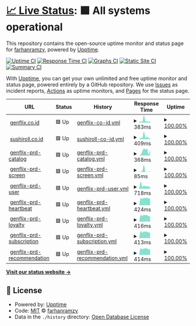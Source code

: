 # [📈 Live Status](https://farhanramzy.github.io/upptime): <!--live status--> **🟩 All systems operational**

This repository contains the open-source uptime monitor and status page for [farhanramzy](https://farhanramzy.github.io/upptime), powered by [Upptime](https://github.com/upptime/upptime).

[![Uptime CI](https://github.com/farhanramzy/upptime/workflows/Uptime%20CI/badge.svg)](https://github.com/farhanramzy/upptime/actions?query=workflow%3A%22Uptime+CI%22)
[![Response Time CI](https://github.com/farhanramzy/upptime/workflows/Response%20Time%20CI/badge.svg)](https://github.com/farhanramzy/upptime/actions?query=workflow%3A%22Response+Time+CI%22)
[![Graphs CI](https://github.com/farhanramzy/upptime/workflows/Graphs%20CI/badge.svg)](https://github.com/farhanramzy/upptime/actions?query=workflow%3A%22Graphs+CI%22)
[![Static Site CI](https://github.com/farhanramzy/upptime/workflows/Static%20Site%20CI/badge.svg)](https://github.com/farhanramzy/upptime/actions?query=workflow%3A%22Static+Site+CI%22)
[![Summary CI](https://github.com/farhanramzy/upptime/workflows/Summary%20CI/badge.svg)](https://github.com/farhanramzy/upptime/actions?query=workflow%3A%22Summary+CI%22)

With [Upptime](https://upptime.js.org), you can get your own unlimited and free uptime monitor and status page, powered entirely by a GitHub repository. We use [Issues](https://github.com/farhanramzy/upptime/issues) as incident reports, [Actions](https://github.com/farhanramzy/upptime/actions) as uptime monitors, and [Pages](https://farhanramzy.github.io/upptime) for the status page.

<!--start: status pages-->
<!-- This summary is generated by Upptime (https://github.com/upptime/upptime) -->
<!-- Do not edit this manually, your changes will be overwritten -->
<!-- prettier-ignore -->
| URL | Status | History | Response Time | Uptime |
| --- | ------ | ------- | ------------- | ------ |
| <img alt="" src="https://icons.duckduckgo.com/ip3/genflix.co.id.ico" height="13"> [genflix.co.id](https://genflix.co.id) | 🟩 Up | [genflix-co-id.yml](https://github.com/farhanramzy/upptime/commits/HEAD/history/genflix-co-id.yml) | <details><summary><img alt="Response time graph" src="./graphs/genflix-co-id/response-time-week.png" height="20"> 383ms</summary><br><a href="https://farhanramzy.github.io/upptime/history/genflix-co-id"><img alt="Response time 329" src="https://img.shields.io/endpoint?url=https%3A%2F%2Fraw.githubusercontent.com%2Ffarhanramzy%2Fupptime%2FHEAD%2Fapi%2Fgenflix-co-id%2Fresponse-time.json"></a><br><a href="https://farhanramzy.github.io/upptime/history/genflix-co-id"><img alt="24-hour response time 281" src="https://img.shields.io/endpoint?url=https%3A%2F%2Fraw.githubusercontent.com%2Ffarhanramzy%2Fupptime%2FHEAD%2Fapi%2Fgenflix-co-id%2Fresponse-time-day.json"></a><br><a href="https://farhanramzy.github.io/upptime/history/genflix-co-id"><img alt="7-day response time 383" src="https://img.shields.io/endpoint?url=https%3A%2F%2Fraw.githubusercontent.com%2Ffarhanramzy%2Fupptime%2FHEAD%2Fapi%2Fgenflix-co-id%2Fresponse-time-week.json"></a><br><a href="https://farhanramzy.github.io/upptime/history/genflix-co-id"><img alt="30-day response time 329" src="https://img.shields.io/endpoint?url=https%3A%2F%2Fraw.githubusercontent.com%2Ffarhanramzy%2Fupptime%2FHEAD%2Fapi%2Fgenflix-co-id%2Fresponse-time-month.json"></a><br><a href="https://farhanramzy.github.io/upptime/history/genflix-co-id"><img alt="1-year response time 329" src="https://img.shields.io/endpoint?url=https%3A%2F%2Fraw.githubusercontent.com%2Ffarhanramzy%2Fupptime%2FHEAD%2Fapi%2Fgenflix-co-id%2Fresponse-time-year.json"></a></details> | <details><summary><a href="https://farhanramzy.github.io/upptime/history/genflix-co-id">100.00%</a></summary><a href="https://farhanramzy.github.io/upptime/history/genflix-co-id"><img alt="All-time uptime 100.00%" src="https://img.shields.io/endpoint?url=https%3A%2F%2Fraw.githubusercontent.com%2Ffarhanramzy%2Fupptime%2FHEAD%2Fapi%2Fgenflix-co-id%2Fuptime.json"></a><br><a href="https://farhanramzy.github.io/upptime/history/genflix-co-id"><img alt="24-hour uptime 100.00%" src="https://img.shields.io/endpoint?url=https%3A%2F%2Fraw.githubusercontent.com%2Ffarhanramzy%2Fupptime%2FHEAD%2Fapi%2Fgenflix-co-id%2Fuptime-day.json"></a><br><a href="https://farhanramzy.github.io/upptime/history/genflix-co-id"><img alt="7-day uptime 100.00%" src="https://img.shields.io/endpoint?url=https%3A%2F%2Fraw.githubusercontent.com%2Ffarhanramzy%2Fupptime%2FHEAD%2Fapi%2Fgenflix-co-id%2Fuptime-week.json"></a><br><a href="https://farhanramzy.github.io/upptime/history/genflix-co-id"><img alt="30-day uptime 100.00%" src="https://img.shields.io/endpoint?url=https%3A%2F%2Fraw.githubusercontent.com%2Ffarhanramzy%2Fupptime%2FHEAD%2Fapi%2Fgenflix-co-id%2Fuptime-month.json"></a><br><a href="https://farhanramzy.github.io/upptime/history/genflix-co-id"><img alt="1-year uptime 100.00%" src="https://img.shields.io/endpoint?url=https%3A%2F%2Fraw.githubusercontent.com%2Ffarhanramzy%2Fupptime%2FHEAD%2Fapi%2Fgenflix-co-id%2Fuptime-year.json"></a></details>
| <img alt="" src="https://icons.duckduckgo.com/ip3/sushiroll.co.id.ico" height="13"> [sushiroll.co.id](https://sushiroll.co.id) | 🟩 Up | [sushiroll-co-id.yml](https://github.com/farhanramzy/upptime/commits/HEAD/history/sushiroll-co-id.yml) | <details><summary><img alt="Response time graph" src="./graphs/sushiroll-co-id/response-time-week.png" height="20"> 409ms</summary><br><a href="https://farhanramzy.github.io/upptime/history/sushiroll-co-id"><img alt="Response time 345" src="https://img.shields.io/endpoint?url=https%3A%2F%2Fraw.githubusercontent.com%2Ffarhanramzy%2Fupptime%2FHEAD%2Fapi%2Fsushiroll-co-id%2Fresponse-time.json"></a><br><a href="https://farhanramzy.github.io/upptime/history/sushiroll-co-id"><img alt="24-hour response time 217" src="https://img.shields.io/endpoint?url=https%3A%2F%2Fraw.githubusercontent.com%2Ffarhanramzy%2Fupptime%2FHEAD%2Fapi%2Fsushiroll-co-id%2Fresponse-time-day.json"></a><br><a href="https://farhanramzy.github.io/upptime/history/sushiroll-co-id"><img alt="7-day response time 409" src="https://img.shields.io/endpoint?url=https%3A%2F%2Fraw.githubusercontent.com%2Ffarhanramzy%2Fupptime%2FHEAD%2Fapi%2Fsushiroll-co-id%2Fresponse-time-week.json"></a><br><a href="https://farhanramzy.github.io/upptime/history/sushiroll-co-id"><img alt="30-day response time 345" src="https://img.shields.io/endpoint?url=https%3A%2F%2Fraw.githubusercontent.com%2Ffarhanramzy%2Fupptime%2FHEAD%2Fapi%2Fsushiroll-co-id%2Fresponse-time-month.json"></a><br><a href="https://farhanramzy.github.io/upptime/history/sushiroll-co-id"><img alt="1-year response time 345" src="https://img.shields.io/endpoint?url=https%3A%2F%2Fraw.githubusercontent.com%2Ffarhanramzy%2Fupptime%2FHEAD%2Fapi%2Fsushiroll-co-id%2Fresponse-time-year.json"></a></details> | <details><summary><a href="https://farhanramzy.github.io/upptime/history/sushiroll-co-id">100.00%</a></summary><a href="https://farhanramzy.github.io/upptime/history/sushiroll-co-id"><img alt="All-time uptime 99.99%" src="https://img.shields.io/endpoint?url=https%3A%2F%2Fraw.githubusercontent.com%2Ffarhanramzy%2Fupptime%2FHEAD%2Fapi%2Fsushiroll-co-id%2Fuptime.json"></a><br><a href="https://farhanramzy.github.io/upptime/history/sushiroll-co-id"><img alt="24-hour uptime 100.00%" src="https://img.shields.io/endpoint?url=https%3A%2F%2Fraw.githubusercontent.com%2Ffarhanramzy%2Fupptime%2FHEAD%2Fapi%2Fsushiroll-co-id%2Fuptime-day.json"></a><br><a href="https://farhanramzy.github.io/upptime/history/sushiroll-co-id"><img alt="7-day uptime 100.00%" src="https://img.shields.io/endpoint?url=https%3A%2F%2Fraw.githubusercontent.com%2Ffarhanramzy%2Fupptime%2FHEAD%2Fapi%2Fsushiroll-co-id%2Fuptime-week.json"></a><br><a href="https://farhanramzy.github.io/upptime/history/sushiroll-co-id"><img alt="30-day uptime 99.99%" src="https://img.shields.io/endpoint?url=https%3A%2F%2Fraw.githubusercontent.com%2Ffarhanramzy%2Fupptime%2FHEAD%2Fapi%2Fsushiroll-co-id%2Fuptime-month.json"></a><br><a href="https://farhanramzy.github.io/upptime/history/sushiroll-co-id"><img alt="1-year uptime 99.99%" src="https://img.shields.io/endpoint?url=https%3A%2F%2Fraw.githubusercontent.com%2Ffarhanramzy%2Fupptime%2FHEAD%2Fapi%2Fsushiroll-co-id%2Fuptime-year.json"></a></details>
| <img alt="" src="https://icons.duckduckgo.com/ip3/d3l63rih9mbuez.cloudfront.net.ico" height="13"> [genflix-prd-catalog](https://d3l63rih9mbuez.cloudfront.net/catalog/v1.0/) | 🟩 Up | [genflix-prd-catalog.yml](https://github.com/farhanramzy/upptime/commits/HEAD/history/genflix-prd-catalog.yml) | <details><summary><img alt="Response time graph" src="./graphs/genflix-prd-catalog/response-time-week.png" height="20"> 368ms</summary><br><a href="https://farhanramzy.github.io/upptime/history/genflix-prd-catalog"><img alt="Response time 436" src="https://img.shields.io/endpoint?url=https%3A%2F%2Fraw.githubusercontent.com%2Ffarhanramzy%2Fupptime%2FHEAD%2Fapi%2Fgenflix-prd-catalog%2Fresponse-time.json"></a><br><a href="https://farhanramzy.github.io/upptime/history/genflix-prd-catalog"><img alt="24-hour response time 481" src="https://img.shields.io/endpoint?url=https%3A%2F%2Fraw.githubusercontent.com%2Ffarhanramzy%2Fupptime%2FHEAD%2Fapi%2Fgenflix-prd-catalog%2Fresponse-time-day.json"></a><br><a href="https://farhanramzy.github.io/upptime/history/genflix-prd-catalog"><img alt="7-day response time 368" src="https://img.shields.io/endpoint?url=https%3A%2F%2Fraw.githubusercontent.com%2Ffarhanramzy%2Fupptime%2FHEAD%2Fapi%2Fgenflix-prd-catalog%2Fresponse-time-week.json"></a><br><a href="https://farhanramzy.github.io/upptime/history/genflix-prd-catalog"><img alt="30-day response time 436" src="https://img.shields.io/endpoint?url=https%3A%2F%2Fraw.githubusercontent.com%2Ffarhanramzy%2Fupptime%2FHEAD%2Fapi%2Fgenflix-prd-catalog%2Fresponse-time-month.json"></a><br><a href="https://farhanramzy.github.io/upptime/history/genflix-prd-catalog"><img alt="1-year response time 436" src="https://img.shields.io/endpoint?url=https%3A%2F%2Fraw.githubusercontent.com%2Ffarhanramzy%2Fupptime%2FHEAD%2Fapi%2Fgenflix-prd-catalog%2Fresponse-time-year.json"></a></details> | <details><summary><a href="https://farhanramzy.github.io/upptime/history/genflix-prd-catalog">100.00%</a></summary><a href="https://farhanramzy.github.io/upptime/history/genflix-prd-catalog"><img alt="All-time uptime 100.00%" src="https://img.shields.io/endpoint?url=https%3A%2F%2Fraw.githubusercontent.com%2Ffarhanramzy%2Fupptime%2FHEAD%2Fapi%2Fgenflix-prd-catalog%2Fuptime.json"></a><br><a href="https://farhanramzy.github.io/upptime/history/genflix-prd-catalog"><img alt="24-hour uptime 100.00%" src="https://img.shields.io/endpoint?url=https%3A%2F%2Fraw.githubusercontent.com%2Ffarhanramzy%2Fupptime%2FHEAD%2Fapi%2Fgenflix-prd-catalog%2Fuptime-day.json"></a><br><a href="https://farhanramzy.github.io/upptime/history/genflix-prd-catalog"><img alt="7-day uptime 100.00%" src="https://img.shields.io/endpoint?url=https%3A%2F%2Fraw.githubusercontent.com%2Ffarhanramzy%2Fupptime%2FHEAD%2Fapi%2Fgenflix-prd-catalog%2Fuptime-week.json"></a><br><a href="https://farhanramzy.github.io/upptime/history/genflix-prd-catalog"><img alt="30-day uptime 100.00%" src="https://img.shields.io/endpoint?url=https%3A%2F%2Fraw.githubusercontent.com%2Ffarhanramzy%2Fupptime%2FHEAD%2Fapi%2Fgenflix-prd-catalog%2Fuptime-month.json"></a><br><a href="https://farhanramzy.github.io/upptime/history/genflix-prd-catalog"><img alt="1-year uptime 100.00%" src="https://img.shields.io/endpoint?url=https%3A%2F%2Fraw.githubusercontent.com%2Ffarhanramzy%2Fupptime%2FHEAD%2Fapi%2Fgenflix-prd-catalog%2Fuptime-year.json"></a></details>
| <img alt="" src="https://icons.duckduckgo.com/ip3/d3l63rih9mbuez.cloudfront.net.ico" height="13"> [genflix-prd-screen](https://d3l63rih9mbuez.cloudfront.net/screen/v1.0/) | 🟩 Up | [genflix-prd-screen.yml](https://github.com/farhanramzy/upptime/commits/HEAD/history/genflix-prd-screen.yml) | <details><summary><img alt="Response time graph" src="./graphs/genflix-prd-screen/response-time-week.png" height="20"> 85ms</summary><br><a href="https://farhanramzy.github.io/upptime/history/genflix-prd-screen"><img alt="Response time 75" src="https://img.shields.io/endpoint?url=https%3A%2F%2Fraw.githubusercontent.com%2Ffarhanramzy%2Fupptime%2FHEAD%2Fapi%2Fgenflix-prd-screen%2Fresponse-time.json"></a><br><a href="https://farhanramzy.github.io/upptime/history/genflix-prd-screen"><img alt="24-hour response time 34" src="https://img.shields.io/endpoint?url=https%3A%2F%2Fraw.githubusercontent.com%2Ffarhanramzy%2Fupptime%2FHEAD%2Fapi%2Fgenflix-prd-screen%2Fresponse-time-day.json"></a><br><a href="https://farhanramzy.github.io/upptime/history/genflix-prd-screen"><img alt="7-day response time 85" src="https://img.shields.io/endpoint?url=https%3A%2F%2Fraw.githubusercontent.com%2Ffarhanramzy%2Fupptime%2FHEAD%2Fapi%2Fgenflix-prd-screen%2Fresponse-time-week.json"></a><br><a href="https://farhanramzy.github.io/upptime/history/genflix-prd-screen"><img alt="30-day response time 75" src="https://img.shields.io/endpoint?url=https%3A%2F%2Fraw.githubusercontent.com%2Ffarhanramzy%2Fupptime%2FHEAD%2Fapi%2Fgenflix-prd-screen%2Fresponse-time-month.json"></a><br><a href="https://farhanramzy.github.io/upptime/history/genflix-prd-screen"><img alt="1-year response time 75" src="https://img.shields.io/endpoint?url=https%3A%2F%2Fraw.githubusercontent.com%2Ffarhanramzy%2Fupptime%2FHEAD%2Fapi%2Fgenflix-prd-screen%2Fresponse-time-year.json"></a></details> | <details><summary><a href="https://farhanramzy.github.io/upptime/history/genflix-prd-screen">100.00%</a></summary><a href="https://farhanramzy.github.io/upptime/history/genflix-prd-screen"><img alt="All-time uptime 100.00%" src="https://img.shields.io/endpoint?url=https%3A%2F%2Fraw.githubusercontent.com%2Ffarhanramzy%2Fupptime%2FHEAD%2Fapi%2Fgenflix-prd-screen%2Fuptime.json"></a><br><a href="https://farhanramzy.github.io/upptime/history/genflix-prd-screen"><img alt="24-hour uptime 100.00%" src="https://img.shields.io/endpoint?url=https%3A%2F%2Fraw.githubusercontent.com%2Ffarhanramzy%2Fupptime%2FHEAD%2Fapi%2Fgenflix-prd-screen%2Fuptime-day.json"></a><br><a href="https://farhanramzy.github.io/upptime/history/genflix-prd-screen"><img alt="7-day uptime 100.00%" src="https://img.shields.io/endpoint?url=https%3A%2F%2Fraw.githubusercontent.com%2Ffarhanramzy%2Fupptime%2FHEAD%2Fapi%2Fgenflix-prd-screen%2Fuptime-week.json"></a><br><a href="https://farhanramzy.github.io/upptime/history/genflix-prd-screen"><img alt="30-day uptime 100.00%" src="https://img.shields.io/endpoint?url=https%3A%2F%2Fraw.githubusercontent.com%2Ffarhanramzy%2Fupptime%2FHEAD%2Fapi%2Fgenflix-prd-screen%2Fuptime-month.json"></a><br><a href="https://farhanramzy.github.io/upptime/history/genflix-prd-screen"><img alt="1-year uptime 100.00%" src="https://img.shields.io/endpoint?url=https%3A%2F%2Fraw.githubusercontent.com%2Ffarhanramzy%2Fupptime%2FHEAD%2Fapi%2Fgenflix-prd-screen%2Fuptime-year.json"></a></details>
| <img alt="" src="https://icons.duckduckgo.com/ip3/prd.genflix.co.id.ico" height="13"> [genflix-prd-user](https://prd.genflix.co.id/user/v1.1/profile/38e70787-c39c-4ee1-8908-c6de48ea8cdb/public) | 🟩 Up | [genflix-prd-user.yml](https://github.com/farhanramzy/upptime/commits/HEAD/history/genflix-prd-user.yml) | <details><summary><img alt="Response time graph" src="./graphs/genflix-prd-user/response-time-week.png" height="20"> 718ms</summary><br><a href="https://farhanramzy.github.io/upptime/history/genflix-prd-user"><img alt="Response time 571" src="https://img.shields.io/endpoint?url=https%3A%2F%2Fraw.githubusercontent.com%2Ffarhanramzy%2Fupptime%2FHEAD%2Fapi%2Fgenflix-prd-user%2Fresponse-time.json"></a><br><a href="https://farhanramzy.github.io/upptime/history/genflix-prd-user"><img alt="24-hour response time 393" src="https://img.shields.io/endpoint?url=https%3A%2F%2Fraw.githubusercontent.com%2Ffarhanramzy%2Fupptime%2FHEAD%2Fapi%2Fgenflix-prd-user%2Fresponse-time-day.json"></a><br><a href="https://farhanramzy.github.io/upptime/history/genflix-prd-user"><img alt="7-day response time 718" src="https://img.shields.io/endpoint?url=https%3A%2F%2Fraw.githubusercontent.com%2Ffarhanramzy%2Fupptime%2FHEAD%2Fapi%2Fgenflix-prd-user%2Fresponse-time-week.json"></a><br><a href="https://farhanramzy.github.io/upptime/history/genflix-prd-user"><img alt="30-day response time 571" src="https://img.shields.io/endpoint?url=https%3A%2F%2Fraw.githubusercontent.com%2Ffarhanramzy%2Fupptime%2FHEAD%2Fapi%2Fgenflix-prd-user%2Fresponse-time-month.json"></a><br><a href="https://farhanramzy.github.io/upptime/history/genflix-prd-user"><img alt="1-year response time 571" src="https://img.shields.io/endpoint?url=https%3A%2F%2Fraw.githubusercontent.com%2Ffarhanramzy%2Fupptime%2FHEAD%2Fapi%2Fgenflix-prd-user%2Fresponse-time-year.json"></a></details> | <details><summary><a href="https://farhanramzy.github.io/upptime/history/genflix-prd-user">100.00%</a></summary><a href="https://farhanramzy.github.io/upptime/history/genflix-prd-user"><img alt="All-time uptime 100.00%" src="https://img.shields.io/endpoint?url=https%3A%2F%2Fraw.githubusercontent.com%2Ffarhanramzy%2Fupptime%2FHEAD%2Fapi%2Fgenflix-prd-user%2Fuptime.json"></a><br><a href="https://farhanramzy.github.io/upptime/history/genflix-prd-user"><img alt="24-hour uptime 100.00%" src="https://img.shields.io/endpoint?url=https%3A%2F%2Fraw.githubusercontent.com%2Ffarhanramzy%2Fupptime%2FHEAD%2Fapi%2Fgenflix-prd-user%2Fuptime-day.json"></a><br><a href="https://farhanramzy.github.io/upptime/history/genflix-prd-user"><img alt="7-day uptime 100.00%" src="https://img.shields.io/endpoint?url=https%3A%2F%2Fraw.githubusercontent.com%2Ffarhanramzy%2Fupptime%2FHEAD%2Fapi%2Fgenflix-prd-user%2Fuptime-week.json"></a><br><a href="https://farhanramzy.github.io/upptime/history/genflix-prd-user"><img alt="30-day uptime 100.00%" src="https://img.shields.io/endpoint?url=https%3A%2F%2Fraw.githubusercontent.com%2Ffarhanramzy%2Fupptime%2FHEAD%2Fapi%2Fgenflix-prd-user%2Fuptime-month.json"></a><br><a href="https://farhanramzy.github.io/upptime/history/genflix-prd-user"><img alt="1-year uptime 100.00%" src="https://img.shields.io/endpoint?url=https%3A%2F%2Fraw.githubusercontent.com%2Ffarhanramzy%2Fupptime%2FHEAD%2Fapi%2Fgenflix-prd-user%2Fuptime-year.json"></a></details>
| <img alt="" src="https://icons.duckduckgo.com/ip3/d3l63rih9mbuez.cloudfront.net.ico" height="13"> [genflix-prd-heartbeat](https://d3l63rih9mbuez.cloudfront.net/heartbeat/v1.0/) | 🟩 Up | [genflix-prd-heartbeat.yml](https://github.com/farhanramzy/upptime/commits/HEAD/history/genflix-prd-heartbeat.yml) | <details><summary><img alt="Response time graph" src="./graphs/genflix-prd-heartbeat/response-time-week.png" height="20"> 424ms</summary><br><a href="https://farhanramzy.github.io/upptime/history/genflix-prd-heartbeat"><img alt="Response time 424" src="https://img.shields.io/endpoint?url=https%3A%2F%2Fraw.githubusercontent.com%2Ffarhanramzy%2Fupptime%2FHEAD%2Fapi%2Fgenflix-prd-heartbeat%2Fresponse-time.json"></a><br><a href="https://farhanramzy.github.io/upptime/history/genflix-prd-heartbeat"><img alt="24-hour response time 389" src="https://img.shields.io/endpoint?url=https%3A%2F%2Fraw.githubusercontent.com%2Ffarhanramzy%2Fupptime%2FHEAD%2Fapi%2Fgenflix-prd-heartbeat%2Fresponse-time-day.json"></a><br><a href="https://farhanramzy.github.io/upptime/history/genflix-prd-heartbeat"><img alt="7-day response time 424" src="https://img.shields.io/endpoint?url=https%3A%2F%2Fraw.githubusercontent.com%2Ffarhanramzy%2Fupptime%2FHEAD%2Fapi%2Fgenflix-prd-heartbeat%2Fresponse-time-week.json"></a><br><a href="https://farhanramzy.github.io/upptime/history/genflix-prd-heartbeat"><img alt="30-day response time 424" src="https://img.shields.io/endpoint?url=https%3A%2F%2Fraw.githubusercontent.com%2Ffarhanramzy%2Fupptime%2FHEAD%2Fapi%2Fgenflix-prd-heartbeat%2Fresponse-time-month.json"></a><br><a href="https://farhanramzy.github.io/upptime/history/genflix-prd-heartbeat"><img alt="1-year response time 424" src="https://img.shields.io/endpoint?url=https%3A%2F%2Fraw.githubusercontent.com%2Ffarhanramzy%2Fupptime%2FHEAD%2Fapi%2Fgenflix-prd-heartbeat%2Fresponse-time-year.json"></a></details> | <details><summary><a href="https://farhanramzy.github.io/upptime/history/genflix-prd-heartbeat">100.00%</a></summary><a href="https://farhanramzy.github.io/upptime/history/genflix-prd-heartbeat"><img alt="All-time uptime 100.00%" src="https://img.shields.io/endpoint?url=https%3A%2F%2Fraw.githubusercontent.com%2Ffarhanramzy%2Fupptime%2FHEAD%2Fapi%2Fgenflix-prd-heartbeat%2Fuptime.json"></a><br><a href="https://farhanramzy.github.io/upptime/history/genflix-prd-heartbeat"><img alt="24-hour uptime 100.00%" src="https://img.shields.io/endpoint?url=https%3A%2F%2Fraw.githubusercontent.com%2Ffarhanramzy%2Fupptime%2FHEAD%2Fapi%2Fgenflix-prd-heartbeat%2Fuptime-day.json"></a><br><a href="https://farhanramzy.github.io/upptime/history/genflix-prd-heartbeat"><img alt="7-day uptime 100.00%" src="https://img.shields.io/endpoint?url=https%3A%2F%2Fraw.githubusercontent.com%2Ffarhanramzy%2Fupptime%2FHEAD%2Fapi%2Fgenflix-prd-heartbeat%2Fuptime-week.json"></a><br><a href="https://farhanramzy.github.io/upptime/history/genflix-prd-heartbeat"><img alt="30-day uptime 100.00%" src="https://img.shields.io/endpoint?url=https%3A%2F%2Fraw.githubusercontent.com%2Ffarhanramzy%2Fupptime%2FHEAD%2Fapi%2Fgenflix-prd-heartbeat%2Fuptime-month.json"></a><br><a href="https://farhanramzy.github.io/upptime/history/genflix-prd-heartbeat"><img alt="1-year uptime 100.00%" src="https://img.shields.io/endpoint?url=https%3A%2F%2Fraw.githubusercontent.com%2Ffarhanramzy%2Fupptime%2FHEAD%2Fapi%2Fgenflix-prd-heartbeat%2Fuptime-year.json"></a></details>
| <img alt="" src="https://icons.duckduckgo.com/ip3/d3l63rih9mbuez.cloudfront.net.ico" height="13"> [genflix-prd-loyalty](https://d3l63rih9mbuez.cloudfront.net/loyalty/v1.0/) | 🟩 Up | [genflix-prd-loyalty.yml](https://github.com/farhanramzy/upptime/commits/HEAD/history/genflix-prd-loyalty.yml) | <details><summary><img alt="Response time graph" src="./graphs/genflix-prd-loyalty/response-time-week.png" height="20"> 416ms</summary><br><a href="https://farhanramzy.github.io/upptime/history/genflix-prd-loyalty"><img alt="Response time 422" src="https://img.shields.io/endpoint?url=https%3A%2F%2Fraw.githubusercontent.com%2Ffarhanramzy%2Fupptime%2FHEAD%2Fapi%2Fgenflix-prd-loyalty%2Fresponse-time.json"></a><br><a href="https://farhanramzy.github.io/upptime/history/genflix-prd-loyalty"><img alt="24-hour response time 371" src="https://img.shields.io/endpoint?url=https%3A%2F%2Fraw.githubusercontent.com%2Ffarhanramzy%2Fupptime%2FHEAD%2Fapi%2Fgenflix-prd-loyalty%2Fresponse-time-day.json"></a><br><a href="https://farhanramzy.github.io/upptime/history/genflix-prd-loyalty"><img alt="7-day response time 416" src="https://img.shields.io/endpoint?url=https%3A%2F%2Fraw.githubusercontent.com%2Ffarhanramzy%2Fupptime%2FHEAD%2Fapi%2Fgenflix-prd-loyalty%2Fresponse-time-week.json"></a><br><a href="https://farhanramzy.github.io/upptime/history/genflix-prd-loyalty"><img alt="30-day response time 422" src="https://img.shields.io/endpoint?url=https%3A%2F%2Fraw.githubusercontent.com%2Ffarhanramzy%2Fupptime%2FHEAD%2Fapi%2Fgenflix-prd-loyalty%2Fresponse-time-month.json"></a><br><a href="https://farhanramzy.github.io/upptime/history/genflix-prd-loyalty"><img alt="1-year response time 422" src="https://img.shields.io/endpoint?url=https%3A%2F%2Fraw.githubusercontent.com%2Ffarhanramzy%2Fupptime%2FHEAD%2Fapi%2Fgenflix-prd-loyalty%2Fresponse-time-year.json"></a></details> | <details><summary><a href="https://farhanramzy.github.io/upptime/history/genflix-prd-loyalty">100.00%</a></summary><a href="https://farhanramzy.github.io/upptime/history/genflix-prd-loyalty"><img alt="All-time uptime 100.00%" src="https://img.shields.io/endpoint?url=https%3A%2F%2Fraw.githubusercontent.com%2Ffarhanramzy%2Fupptime%2FHEAD%2Fapi%2Fgenflix-prd-loyalty%2Fuptime.json"></a><br><a href="https://farhanramzy.github.io/upptime/history/genflix-prd-loyalty"><img alt="24-hour uptime 100.00%" src="https://img.shields.io/endpoint?url=https%3A%2F%2Fraw.githubusercontent.com%2Ffarhanramzy%2Fupptime%2FHEAD%2Fapi%2Fgenflix-prd-loyalty%2Fuptime-day.json"></a><br><a href="https://farhanramzy.github.io/upptime/history/genflix-prd-loyalty"><img alt="7-day uptime 100.00%" src="https://img.shields.io/endpoint?url=https%3A%2F%2Fraw.githubusercontent.com%2Ffarhanramzy%2Fupptime%2FHEAD%2Fapi%2Fgenflix-prd-loyalty%2Fuptime-week.json"></a><br><a href="https://farhanramzy.github.io/upptime/history/genflix-prd-loyalty"><img alt="30-day uptime 100.00%" src="https://img.shields.io/endpoint?url=https%3A%2F%2Fraw.githubusercontent.com%2Ffarhanramzy%2Fupptime%2FHEAD%2Fapi%2Fgenflix-prd-loyalty%2Fuptime-month.json"></a><br><a href="https://farhanramzy.github.io/upptime/history/genflix-prd-loyalty"><img alt="1-year uptime 100.00%" src="https://img.shields.io/endpoint?url=https%3A%2F%2Fraw.githubusercontent.com%2Ffarhanramzy%2Fupptime%2FHEAD%2Fapi%2Fgenflix-prd-loyalty%2Fuptime-year.json"></a></details>
| <img alt="" src="https://icons.duckduckgo.com/ip3/d3l63rih9mbuez.cloudfront.net.ico" height="13"> [genflix-prd-subscription](https://d3l63rih9mbuez.cloudfront.net/subscription/v1.0/) | 🟩 Up | [genflix-prd-subscription.yml](https://github.com/farhanramzy/upptime/commits/HEAD/history/genflix-prd-subscription.yml) | <details><summary><img alt="Response time graph" src="./graphs/genflix-prd-subscription/response-time-week.png" height="20"> 413ms</summary><br><a href="https://farhanramzy.github.io/upptime/history/genflix-prd-subscription"><img alt="Response time 419" src="https://img.shields.io/endpoint?url=https%3A%2F%2Fraw.githubusercontent.com%2Ffarhanramzy%2Fupptime%2FHEAD%2Fapi%2Fgenflix-prd-subscription%2Fresponse-time.json"></a><br><a href="https://farhanramzy.github.io/upptime/history/genflix-prd-subscription"><img alt="24-hour response time 373" src="https://img.shields.io/endpoint?url=https%3A%2F%2Fraw.githubusercontent.com%2Ffarhanramzy%2Fupptime%2FHEAD%2Fapi%2Fgenflix-prd-subscription%2Fresponse-time-day.json"></a><br><a href="https://farhanramzy.github.io/upptime/history/genflix-prd-subscription"><img alt="7-day response time 413" src="https://img.shields.io/endpoint?url=https%3A%2F%2Fraw.githubusercontent.com%2Ffarhanramzy%2Fupptime%2FHEAD%2Fapi%2Fgenflix-prd-subscription%2Fresponse-time-week.json"></a><br><a href="https://farhanramzy.github.io/upptime/history/genflix-prd-subscription"><img alt="30-day response time 419" src="https://img.shields.io/endpoint?url=https%3A%2F%2Fraw.githubusercontent.com%2Ffarhanramzy%2Fupptime%2FHEAD%2Fapi%2Fgenflix-prd-subscription%2Fresponse-time-month.json"></a><br><a href="https://farhanramzy.github.io/upptime/history/genflix-prd-subscription"><img alt="1-year response time 419" src="https://img.shields.io/endpoint?url=https%3A%2F%2Fraw.githubusercontent.com%2Ffarhanramzy%2Fupptime%2FHEAD%2Fapi%2Fgenflix-prd-subscription%2Fresponse-time-year.json"></a></details> | <details><summary><a href="https://farhanramzy.github.io/upptime/history/genflix-prd-subscription">100.00%</a></summary><a href="https://farhanramzy.github.io/upptime/history/genflix-prd-subscription"><img alt="All-time uptime 100.00%" src="https://img.shields.io/endpoint?url=https%3A%2F%2Fraw.githubusercontent.com%2Ffarhanramzy%2Fupptime%2FHEAD%2Fapi%2Fgenflix-prd-subscription%2Fuptime.json"></a><br><a href="https://farhanramzy.github.io/upptime/history/genflix-prd-subscription"><img alt="24-hour uptime 100.00%" src="https://img.shields.io/endpoint?url=https%3A%2F%2Fraw.githubusercontent.com%2Ffarhanramzy%2Fupptime%2FHEAD%2Fapi%2Fgenflix-prd-subscription%2Fuptime-day.json"></a><br><a href="https://farhanramzy.github.io/upptime/history/genflix-prd-subscription"><img alt="7-day uptime 100.00%" src="https://img.shields.io/endpoint?url=https%3A%2F%2Fraw.githubusercontent.com%2Ffarhanramzy%2Fupptime%2FHEAD%2Fapi%2Fgenflix-prd-subscription%2Fuptime-week.json"></a><br><a href="https://farhanramzy.github.io/upptime/history/genflix-prd-subscription"><img alt="30-day uptime 100.00%" src="https://img.shields.io/endpoint?url=https%3A%2F%2Fraw.githubusercontent.com%2Ffarhanramzy%2Fupptime%2FHEAD%2Fapi%2Fgenflix-prd-subscription%2Fuptime-month.json"></a><br><a href="https://farhanramzy.github.io/upptime/history/genflix-prd-subscription"><img alt="1-year uptime 100.00%" src="https://img.shields.io/endpoint?url=https%3A%2F%2Fraw.githubusercontent.com%2Ffarhanramzy%2Fupptime%2FHEAD%2Fapi%2Fgenflix-prd-subscription%2Fuptime-year.json"></a></details>
| <img alt="" src="https://icons.duckduckgo.com/ip3/d3l63rih9mbuez.cloudfront.net.ico" height="13"> [genflix-prd-recommendation](https://d3l63rih9mbuez.cloudfront.net/recommendation/v1.0/) | 🟩 Up | [genflix-prd-recommendation.yml](https://github.com/farhanramzy/upptime/commits/HEAD/history/genflix-prd-recommendation.yml) | <details><summary><img alt="Response time graph" src="./graphs/genflix-prd-recommendation/response-time-week.png" height="20"> 414ms</summary><br><a href="https://farhanramzy.github.io/upptime/history/genflix-prd-recommendation"><img alt="Response time 408" src="https://img.shields.io/endpoint?url=https%3A%2F%2Fraw.githubusercontent.com%2Ffarhanramzy%2Fupptime%2FHEAD%2Fapi%2Fgenflix-prd-recommendation%2Fresponse-time.json"></a><br><a href="https://farhanramzy.github.io/upptime/history/genflix-prd-recommendation"><img alt="24-hour response time 390" src="https://img.shields.io/endpoint?url=https%3A%2F%2Fraw.githubusercontent.com%2Ffarhanramzy%2Fupptime%2FHEAD%2Fapi%2Fgenflix-prd-recommendation%2Fresponse-time-day.json"></a><br><a href="https://farhanramzy.github.io/upptime/history/genflix-prd-recommendation"><img alt="7-day response time 414" src="https://img.shields.io/endpoint?url=https%3A%2F%2Fraw.githubusercontent.com%2Ffarhanramzy%2Fupptime%2FHEAD%2Fapi%2Fgenflix-prd-recommendation%2Fresponse-time-week.json"></a><br><a href="https://farhanramzy.github.io/upptime/history/genflix-prd-recommendation"><img alt="30-day response time 408" src="https://img.shields.io/endpoint?url=https%3A%2F%2Fraw.githubusercontent.com%2Ffarhanramzy%2Fupptime%2FHEAD%2Fapi%2Fgenflix-prd-recommendation%2Fresponse-time-month.json"></a><br><a href="https://farhanramzy.github.io/upptime/history/genflix-prd-recommendation"><img alt="1-year response time 408" src="https://img.shields.io/endpoint?url=https%3A%2F%2Fraw.githubusercontent.com%2Ffarhanramzy%2Fupptime%2FHEAD%2Fapi%2Fgenflix-prd-recommendation%2Fresponse-time-year.json"></a></details> | <details><summary><a href="https://farhanramzy.github.io/upptime/history/genflix-prd-recommendation">100.00%</a></summary><a href="https://farhanramzy.github.io/upptime/history/genflix-prd-recommendation"><img alt="All-time uptime 99.98%" src="https://img.shields.io/endpoint?url=https%3A%2F%2Fraw.githubusercontent.com%2Ffarhanramzy%2Fupptime%2FHEAD%2Fapi%2Fgenflix-prd-recommendation%2Fuptime.json"></a><br><a href="https://farhanramzy.github.io/upptime/history/genflix-prd-recommendation"><img alt="24-hour uptime 100.00%" src="https://img.shields.io/endpoint?url=https%3A%2F%2Fraw.githubusercontent.com%2Ffarhanramzy%2Fupptime%2FHEAD%2Fapi%2Fgenflix-prd-recommendation%2Fuptime-day.json"></a><br><a href="https://farhanramzy.github.io/upptime/history/genflix-prd-recommendation"><img alt="7-day uptime 100.00%" src="https://img.shields.io/endpoint?url=https%3A%2F%2Fraw.githubusercontent.com%2Ffarhanramzy%2Fupptime%2FHEAD%2Fapi%2Fgenflix-prd-recommendation%2Fuptime-week.json"></a><br><a href="https://farhanramzy.github.io/upptime/history/genflix-prd-recommendation"><img alt="30-day uptime 99.98%" src="https://img.shields.io/endpoint?url=https%3A%2F%2Fraw.githubusercontent.com%2Ffarhanramzy%2Fupptime%2FHEAD%2Fapi%2Fgenflix-prd-recommendation%2Fuptime-month.json"></a><br><a href="https://farhanramzy.github.io/upptime/history/genflix-prd-recommendation"><img alt="1-year uptime 99.98%" src="https://img.shields.io/endpoint?url=https%3A%2F%2Fraw.githubusercontent.com%2Ffarhanramzy%2Fupptime%2FHEAD%2Fapi%2Fgenflix-prd-recommendation%2Fuptime-year.json"></a></details>

<!--end: status pages-->

[**Visit our status website →**](https://farhanramzy.github.io/upptime)

## 📄 License

- Powered by: [Upptime](https://github.com/upptime/upptime)
- Code: [MIT](./LICENSE) © [farhanramzy](https://farhanramzy.github.io/upptime)
- Data in the `./history` directory: [Open Database License](https://opendatacommons.org/licenses/odbl/1-0/)
